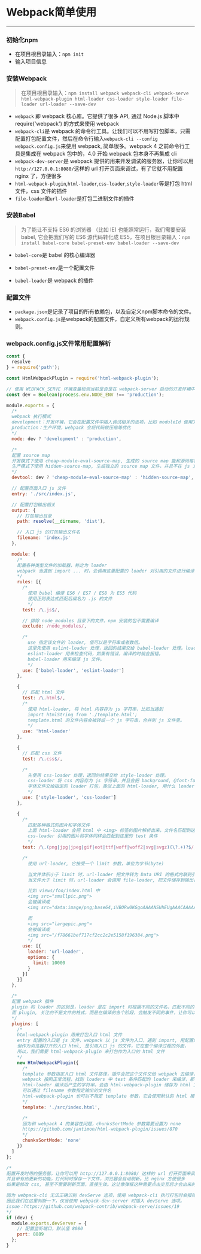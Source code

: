 # Webpack简单使用

---

### 初始化npm

- 在项目根目录输入：`npm init`
- 输入项目信息

### 安装Webpack

>  在项目根目录输入：`npm install webpack webpack-cli webpack-serve html-webpack-plugin html-loader css-loader style-loader file-loader url-loader --save-dev`

- `webpack` 即 webpack 核心库。它提供了很多 API, 通过 Node.js 脚本中 require('webpack') 的方式来使用 webpack
- `webpack-cli`是 webpack 的命令行工具。让我们可以不用写打包脚本，只需配置打包配置文件，然后在命令行输入`webpack-cli --config webpack.config.js`来使用 webpack, 简单很多。webpack 4 之前命令行工具是集成在 webpack 包中的，4.0 开始 webpack 包本身不再集成 cli
- `webpack-dev-server`是 webpack 提供的用来开发调试的服务器，让你可以用`http://127.0.0.1:8080/`这样的 url 打开页面来调试，有了它就不用配置 nginx 了，方便很多
- `html-webpack-plugin`,`html-loader`,`css-loader`,`style-loader`等是打包 html 文件，css 文件的插件
- `file-loader`和`url-loader`是打包二进制文件的插件

### 安装Babel

> 为了能让不支持 ES6 的浏览器 （比如 IE) 也能照常运行，我们需要安装 babel, 它会把我们写的 ES6 源代码转化成 ES5，在项目根目录输入：`npm install babel-core babel-preset-env babel-loader --save-dev`

- `babel-core`是 babel 的核心编译器

- `babel-preset-env`是一个配置文件
- `babel-loader`是 webpack 的插件


### 配置文件

- `package.json`是记录了项目的所有依赖包，以及自定义npm脚本命令的文件。
- `webpack.config.js`是webpack的配置文件，自定义所有webpack的运行规则。

### webpack.config.js文件常用配置解析

```js
const {
  resolve
} = require('path');

const HtmlWebpackPlugin = require('html-webpack-plugin');

// 使用 WEBPACK_SERVE 环境变量检测当前是否是在 webpack-server 启动的开发环境中
const dev = Boolean(process.env.NODE_ENV !== 'production');

module.exports = {
  /*
  webpack 执行模式
  development：开发环境，它会在配置文件中插入调试相关的选项，比如 moduleId 使用文件路径方便调试
  production：生产环境，webpack 会将代码做压缩等优化
  */
  mode: dev ? 'development' : 'production',

  /*
  配置 source map
  开发模式下使用 cheap-module-eval-source-map, 生成的 source map 能和源码每行对应，方便打断点调试
  生产模式下使用 hidden-source-map, 生成独立的 source map 文件，并且不在 js 文件中插入 source map 路径，用于在 error report 工具中查看 （比如 Sentry)
  */
  devtool: dev ? 'cheap-module-eval-source-map' : 'hidden-source-map',

  // 配置页面入口 js 文件
  entry: './src/index.js',

  // 配置打包输出相关
  output: {
    // 打包输出目录
    path: resolve(__dirname, 'dist'),

    // 入口 js 的打包输出文件名
    filename: 'index.js'
  },

  module: {
    /*
    配置各种类型文件的加载器，称之为 loader
    webpack 当遇到 import ... 时，会调用这里配置的 loader 对引用的文件进行编译
    */
    rules: [{
      /*
        使用 babel 编译 ES6 / ES7 / ES8 为 ES5 代码
        使用正则表达式匹配后缀名为 .js 的文件
        */
      test: /\.js$/,

      // 排除 node_modules 目录下的文件，npm 安装的包不需要编译
      exclude: /node_modules/,

      /*
        use 指定该文件的 loader, 值可以是字符串或者数组。
        这里先使用 eslint-loader 处理，返回的结果交给 babel-loader 处理。loader 的处理顺序是从最后一个到第一个。
        eslint-loader 用来检查代码，如果有错误，编译的时候会报错。
        babel-loader 用来编译 js 文件。
        */
      use: ['babel-loader', 'eslint-loader']
    },

    {
      // 匹配 html 文件
      test: /\.html$/,
      /*
        使用 html-loader, 将 html 内容存为 js 字符串，比如当遇到
        import htmlString from './template.html';
        template.html 的文件内容会被转成一个 js 字符串，合并到 js 文件里。
        */
      use: 'html-loader'
    },

    {
      // 匹配 css 文件
      test: /\.css$/,

      /*
        先使用 css-loader 处理，返回的结果交给 style-loader 处理。
        css-loader 将 css 内容存为 js 字符串，并且会把 background, @font-face 等引用的图片，
        字体文件交给指定的 loader 打包，类似上面的 html-loader, 用什么 loader 同样在 loaders 对象中定义，等会下面就会看到。
        */
      use: ['style-loader', 'css-loader']
    },

    {
      /*
        匹配各种格式的图片和字体文件
        上面 html-loader 会把 html 中 <img> 标签的图片解析出来，文件名匹配到这里的 test 的正则表达式，
        css-loader 引用的图片和字体同样会匹配到这里的 test 条件
        */
      test: /\.(png|jpg|jpeg|gif|eot|ttf|woff|woff2|svg|svgz)(\?.+)?$/,

      /*
        使用 url-loader, 它接受一个 limit 参数，单位为字节(byte)

        当文件体积小于 limit 时，url-loader 把文件转为 Data URI 的格式内联到引用的地方
        当文件大于 limit 时，url-loader 会调用 file-loader, 把文件储存到输出目录，并把引用的文件路径改写成输出后的路径

        比如 views/foo/index.html 中
        <img src="smallpic.png">
        会被编译成
        <img src="data:image/png;base64,iVBORw0KGgoAAAANSUhEUgAAACAAAAA...">

        而
        <img src="largepic.png">
        会被编译成
        <img src="/f78661bef717cf2cc2c2e5158f196384.png">
        */
      use: [{
        loader: 'url-loader',
        options: {
          limit: 10000
        }
      }]
    }]
  },

  /*
  配置 webpack 插件
  plugin 和 loader 的区别是，loader 是在 import 时根据不同的文件名，匹配不同的 loader 对这个文件做处理，
  而 plugin, 关注的不是文件的格式，而是在编译的各个阶段，会触发不同的事件，让你可以干预每个编译阶段。
  */
  plugins: [
    /*
    html-webpack-plugin 用来打包入口 html 文件
    entry 配置的入口是 js 文件，webpack 以 js 文件为入口，遇到 import, 用配置的 loader 加载引入文件
    但作为浏览器打开的入口 html, 是引用入口 js 的文件，它在整个编译过程的外面，
    所以，我们需要 html-webpack-plugin 来打包作为入口的 html 文件
    */
    new HtmlWebpackPlugin({
      /*
      template 参数指定入口 html 文件路径，插件会把这个文件交给 webpack 去编译，
      webpack 按照正常流程，找到 loaders 中 test 条件匹配的 loader 来编译，那么这里 html-loader 就是匹配的 loader
      html-loader 编译后产生的字符串，会由 html-webpack-plugin 储存为 html 文件到输出目录，默认文件名为 index.html
      可以通过 filename 参数指定输出的文件名
      html-webpack-plugin 也可以不指定 template 参数，它会使用默认的 html 模板。
      */
      template: './src/index.html',

      /*
      因为和 webpack 4 的兼容性问题，chunksSortMode 参数需要设置为 none
      https://github.com/jantimon/html-webpack-plugin/issues/870
      */
      chunksSortMode: 'none'
    })
  ]
};

/*
配置开发时用的服务器，让你可以用 http://127.0.0.1:8080/ 这样的 url 打开页面来调试
并且带有热更新的功能，打代码时保存一下文件，浏览器会自动刷新。比 nginx 方便很多
如果是修改 css, 甚至不需要刷新页面，直接生效。这让像弹框这种需要点击交互后才会出来的东西调试起来方便很多。

因为 webpack-cli 无法正确识别 devServe 选项，使用 webpack-cli 执行打包时会报错。
因此我们在这里判断一下，仅当使用 webpack-dev-server 时插入 devServe 选项。
issue：https://github.com/webpack-contrib/webpack-serve/issues/19
*/
if (dev) {
  module.exports.devServer = {
    // 配置监听端口，默认值 8080
    port: 8889
  };
}
```
